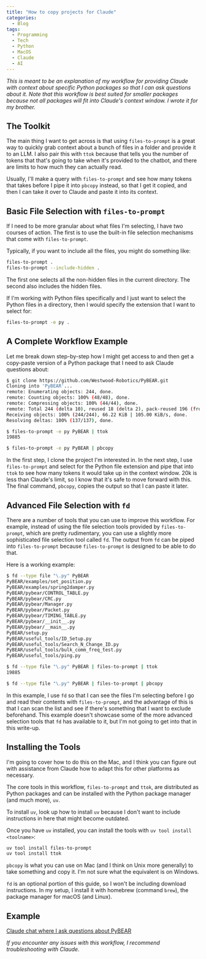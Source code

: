 ```yaml
---
title: "How to copy projects for Claude"
categories:
  - Blog
tags:
  - Programming
  - Tech
  - Python
  - MacOS
  - Claude
  - AI
---
```


*This is meant to be an explanation of my workflow for providing Claude with context about specific Python packages so that I can ask questions about it. Note that this workflow is best suited for smaller packages because not all packages will fit into Claude's context window. I wrote it for my brother.*

## The Toolkit

The main thing I want to get across is that using `files-to-prompt` is a great way to quickly grab context about a bunch of files in a folder and provide it to an LLM. I also pair this with `ttok` because that tells you the number of tokens that that's going to take when it's provided to the chatbot, and there are limits to how much they can actually read.

Usually, I'll make a query with `files-to-prompt` and see how many tokens that takes before I pipe it into `pbcopy` instead, so that I get it copied, and then I can take it over to Claude and paste it into its context.

## Basic File Selection with `files-to-prompt`

If I need to be more granular about what files I'm selecting, I have two courses of action. The first is to use the built-in file selection mechanisms that come with `files-to-prompt`.

Typically, if you want to include all the files, you might do something like:

```bash
files-to-prompt .
files-to-prompt --include-hidden .
```

The first one selects all the non-hidden files in the current directory. The second also includes the hidden files.

If I'm working with Python files specifically and I just want to select the Python files in a directory, then I would specify the extension that I want to select for:

```bash
files-to-prompt -e py .
```

## A Complete Workflow Example

Let me break down step-by-step how I might get access to and then get a copy-paste version of a Python package that I need to ask Claude questions about:

```bash
$ git clone https://github.com/Westwood-Robotics/PyBEAR.git
Cloning into 'PyBEAR'...
remote: Enumerating objects: 244, done.
remote: Counting objects: 100% (48/48), done.
remote: Compressing objects: 100% (44/44), done.
remote: Total 244 (delta 10), reused 18 (delta 2), pack-reused 196 (from 1)
Receiving objects: 100% (244/244), 66.22 KiB | 105.00 KiB/s, done.
Resolving deltas: 100% (137/137), done.

$ files-to-prompt -e py PyBEAR | ttok
19885

$ files-to-prompt -e py PyBEAR | pbcopy
```

In the first step, I clone the project I'm interested in. In the next step, I use `files-to-prompt` and select for the Python file extension and pipe that into `ttok` to see how many tokens it would take up in the context window. 20k is less than Claude's limit, so I know that it's safe to move forward with this. The final command, `pbcopy`, copies the output so that I can paste it later.

## Advanced File Selection with `fd`

There are a number of tools that you can use to improve this workflow. For example, instead of using the file selection tools provided by `files-to-prompt`, which are pretty rudimentary, you can use a slightly more sophisticated file selection tool called `fd`. The output from `fd` can be piped into `files-to-prompt` because `files-to-prompt` is designed to be able to do that.

Here is a working example:

```bash
$ fd --type file "\.py" PyBEAR
PyBEAR/examples/set_position.py
PyBEAR/examples/spring2damper.py
PyBEAR/pybear/CONTROL_TABLE.py
PyBEAR/pybear/CRC.py
PyBEAR/pybear/Manager.py
PyBEAR/pybear/Packet.py
PyBEAR/pybear/TIMING_TABLE.py
PyBEAR/pybear/__init__.py
PyBEAR/pybear/__main__.py
PyBEAR/setup.py
PyBEAR/useful_tools/ID_Setup.py
PyBEAR/useful_tools/Search_N_Change_ID.py
PyBEAR/useful_tools/bulk_comm_freq_test.py
PyBEAR/useful_tools/ping.py

$ fd --type file "\.py" PyBEAR | files-to-prompt | ttok
19885

$ fd --type file "\.py" PyBEAR | files-to-prompt | pbcopy
```

In this example, I use `fd` so that I can see the files I'm selecting before I go and read their contents with `files-to-prompt`, and the advantage of this is that I can scan the list and see if there's something that I want to exclude beforehand. This example doesn't showcase some of the more advanced selection tools that `fd` has available to it, but I'm not going to get into that in this write-up.

## Installing the Tools

I'm going to cover how to do this on the Mac, and I think you can figure out with assistance from Claude how to adapt this for other platforms as necessary.

The core tools in this workflow, `files-to-prompt` and `ttok`, are distributed as Python packages and can be installed with the Python package manager (and much more), `uv`.

To install `uv`, look up how to install `uv` because I don't want to include instructions in here that might become outdated.

Once you have `uv` installed, you can install the tools with `uv tool install <toolname>`:

```bash
uv tool install files-to-prompt
uv tool install ttok
```

`pbcopy` is what you can use on Mac (and I think on Unix more generally) to take something and copy it. I'm not sure what the equivalent is on Windows.

`fd` is an optional portion of this guide, so I won't be including download instructions. In my setup, I install it with homebrew (command `brew`), the package manager for macOS (and Linux).

## Example

[Claude chat where I ask questions about PyBEAR](https://claude.ai/share/5efbdc62-ab54-4e8d-b117-5f86b0d7c509)

*If you encounter any issues with this workflow, I recommend troubleshooting with Claude.*
